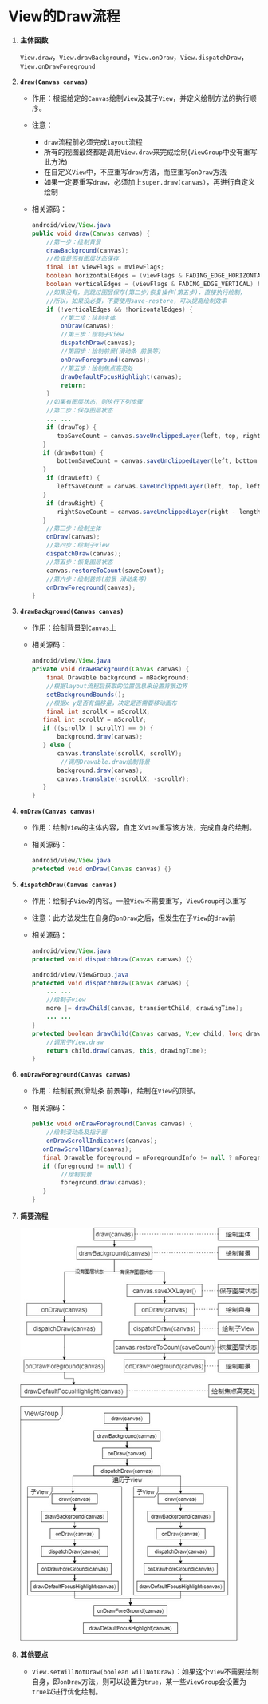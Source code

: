 # View的Draw流程

1. **主体函数**

   `View.draw`，`View.drawBackground`，`View.onDraw`，`View.dispatchDraw`，`View.onDrawForeground`

2. **`draw(Canvas canvas)`**

   * 作用：根据给定的`Canvas`绘制`View`及其子`View`，并定义绘制方法的执行顺序。

   * 注意：

     * `draw`流程前必须完成`layout`流程
     * 所有的视图最终都是调用`View.draw`来完成绘制(`ViewGroup`中没有重写此方法)
     * 在自定义`View`中，不应重写`draw`方法，而应重写`onDraw`方法
     * 如果一定要重写`draw`，必须加上`super.draw(canvas)`，再进行自定义绘制

   * 相关源码：

     ```java
     android/view/View.java
     public void draw(Canvas canvas) {
         //第一步：绘制背景
         drawBackground(canvas);
         //检查是否有图层状态保存
         final int viewFlags = mViewFlags;
         boolean horizontalEdges = (viewFlags & FADING_EDGE_HORIZONTAL) != 0;
         boolean verticalEdges = (viewFlags & FADING_EDGE_VERTICAL) != 0;
         //如果没有，则跳过图层保存(第二步)恢复操作(第五步)，直接执行绘制，
         //所以，如果没必要，不要使用save-restore，可以提高绘制效率
         if (!verticalEdges && !horizontalEdges) {
             //第二步：绘制主体
             onDraw(canvas);
             //第三步：绘制子View
             dispatchDraw(canvas);
             //第四步：绘制前景(滑动条 前景等)
             onDrawForeground(canvas);
             //第五步：绘制焦点高亮处
             drawDefaultFocusHighlight(canvas);
             return;
         }
         //如果有图层状态，则执行下列步骤
         //第二步：保存图层状态
         ... ...
         if (drawTop) {
     		topSaveCount = canvas.saveUnclippedLayer(left, top, right, top + length);
     	}
     	if (drawBottom) {
     		bottomSaveCount = canvas.saveUnclippedLayer(left, bottom - length, right, bottom);
     	}
         if (drawLeft) {
     		leftSaveCount = canvas.saveUnclippedLayer(left, top, left + length, bottom);
     	}
         if (drawRight) {
     		rightSaveCount = canvas.saveUnclippedLayer(right - length, top, right, bottom);
     	}
         //第三步：绘制主体
         onDraw(canvas);
         //第四步：绘制子view
         dispatchDraw(canvas);
         //第五步：恢复图层状态
         canvas.restoreToCount(saveCount);
         //第六步：绘制装饰(前景 滑动条等)
         onDrawForeground(canvas);
     }
     ```

3. **`drawBackground(Canvas canvas)`**

   * 作用：绘制背景到`Canvas`上

   * 相关源码：

     ```java
     android/view/View.java
     private void drawBackground(Canvas canvas) {
         final Drawable background = mBackground;
         //根据layout流程后获取的位置信息来设置背景边界
         setBackgroundBounds();
         //根据x y是否有偏移量，决定是否需要移动画布
         final int scrollX = mScrollX;
     	final int scrollY = mScrollY;
     	if ((scrollX | scrollY) == 0) {
     		background.draw(canvas);
     	} else {
     		canvas.translate(scrollX, scrollY);
             //调用Drawable.draw绘制背景
     		background.draw(canvas);
     		canvas.translate(-scrollX, -scrollY);
     	}
     }
     ```

4. **`onDraw(Canvas canvas)`**

   * 作用：绘制`View`的主体内容，自定义`View`重写该方法，完成自身的绘制。

   * 相关源码：

     ```java
     android/view/View.java
     protected void onDraw(Canvas canvas) {}
     ```

5. **`dispatchDraw(Canvas canvas)`**

   * 作用：绘制子`View`的内容。一般`View`不需要重写，`ViewGroup`可以重写

   * 注意：此方法发生在自身的`onDraw`之后，但发生在子`View`的`draw`前

   * 相关源码：

     ```java
     android/view/View.java
     protected void dispatchDraw(Canvas canvas) {}
     ```

     ```java
     android/view/ViewGroup.java
     protected void dispatchDraw(Canvas canvas) {
         ... ...
         //绘制子view
         more |= drawChild(canvas, transientChild, drawingTime);
         ... ...
     }
     protected boolean drawChild(Canvas canvas, View child, long drawingTime) {
         //调用子View.draw
         return child.draw(canvas, this, drawingTime);
     }
     ```

6. **`onDrawForeground(Canvas canvas)`**

   * 作用：绘制前景(滑动条 前景等)，绘制在`View`的顶部。

   * 相关源码：

     ```java
     public void onDrawForeground(Canvas canvas) {
         //绘制滚动条及指示器
         onDrawScrollIndicators(canvas);
     	onDrawScrollBars(canvas);
     	final Drawable foreground = mForegroundInfo != null ? mForegroundInfo.mDrawable : null;
     	if (foreground != null) {
             //绘制前景
             foreground.draw(canvas);
     	}
     }
     ```

7. **简要流程**

   ![draw主体流程](draw.jpg)

   ![viewGroup与view层级间的draw流程](drawViewGroup.jpg)

8. **其他要点**

   * `View.setWillNotDraw(boolean willNotDraw)`：如果这个`View`不需要绘制自身，即`onDraw`方法，则可以设置为`true`，某一些`ViewGroup`会设置为`true`以进行优化绘制。

